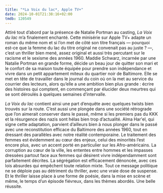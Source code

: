 ```yaml
---
title: "*La Voix du lac*, Apple TV+"
date: 2024-10-01T21:38:16+02:00
tmdb: 120549 
---
```


Attiré tout d’abord par la présence de Natalie Portman au casting, *La Voix du lac* m’a finalement enchanté. Cette minisérie sur Apple TV+ adapte un roman du même nom et si l’on met de côté son titre français — pourquoi est-ce que la femme du lac du titre original ne convenait pas au juste ? —, c’est un thriller bien mené, assez original et aussi très percutant sur le racisme et le sexisme des années 1960. Maddie Schwarz, incarnée par une Natalie Portman en grande forme, décide un beau jour de quitter son mari et le confort de sa maison toute équipée pour prendre son indépendance et vivre dans un petit appartement miteux du quartier noir de Baltimore. Elle se met en tête de travailler dans le journal du coin où on la met au service du courrier des lecteurs, alors qu’elle a une ambition bien plus grande : écrire des histoires qui comptent, en commençant par élucider deux meurtres qui se sont déroulés à quelques semaines d’intervalle. 

*La Voix du lac* contient ainsi une part d’enquête avec quelques twists bien trouvés sur la route. C’est aussi une plongée dans une société rétrograde que l’on aimerait conserver dans le passé, même si les premiers pas du KKK et la résurgence des nazis sont hélas bien trop d’actualité. Alma Har'el, qui signe cette adaptation, parvient d’ailleurs bien à nous plonger dans le passé avec une reconstitution efficace du Baltimore des années 1960, tout en dressant des parallèles avec notre réalité contemporaine. Le traitement des femmes est évidemment au cœur des enjeux, celui des minorités l’est encore plus, avec un accent porté en particulier sur les Afro-américains. La corruption au cœur de la ville, les ententes entre hommes et les impasses dressées partout face aux femmes qui désirent vivre indépendamment sont parfaitement décrites. La ségrégation est efficacement dénoncée, avec ces lois absurdes qui empêchent toute relation mixte. Tout ce message politique ne se déploie pas au détriment du thriller, avec une vraie dose de suspense. Et le thriller laisse place à une forme de poésie, dans la mise en scène et même, le temps d’un épisode fiévreux, dans les thèmes abordés. Une belle réussite. 